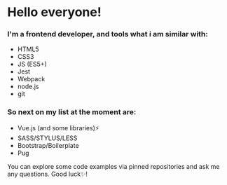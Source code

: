 # Hello everyone!
### I'm a frontend developer, and tools what i am similar with: 
- HTML5 
- CSS3
- JS (ES5+)
- Jest
- Webpack
- node.js
- git

### So next on my list at the moment are:
- Vue.js (and some libraries)⚡
- SASS/STYLUS/LESS
- Bootstrap/Boilerplate
- Pug

You can explore some code examples via pinned repositories and ask me any questions. Good luck✨!

